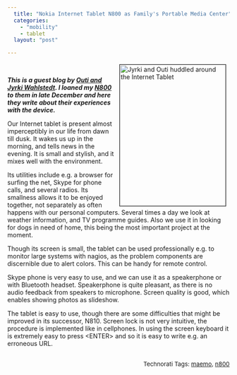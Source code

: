 ```yaml
---
  title: "Nokia Internet Tablet N800 as Family's Portable Media Center"
  categories: 
    - "mobility"
    - tablet
  layout: "post"

---
```

<p>
<a href="https://s3.eu-central-1.amazonaws.com/bergie-iki-fi/jyrki_outi_n800.jpg"><img src="https://s3.eu-central-1.amazonaws.com/bergie-iki-fi/jyrki_outi_n800-tm.jpg" height="320" width="240" border="1" align="right" hspace="8" vspace="4" alt="Jyrki and Outi huddled around the Internet Tablet" title="Jyrki and Outi huddled around the Internet Tablet" /></a><strong><em>
<br /></em></strong>
</p><p>
<strong><em>This is a guest blog by </em></strong><strong><em><a href="http://www.wahlstedt.fi/">Outi and Jyrki Wahlstedt</a></em></strong><strong><em>. I loaned my </em></strong><strong><em><a href="http://en.wikipedia.org/wiki/Nokia_N800">N800</a></em></strong><strong><em> to them in late December and here they write about their experiences with the device.</em></strong>
</p><p>
Our Internet tablet is present almost imperceptibly in our life from dawn till dusk.  It wakes us up in the morning, and tells news in the evening. It is small and stylish, and it mixes well with the environment.
</p><p>
Its utilities include e.g. a browser for surfing the net, Skype for phone calls, and several radios. Its smallness allows it to be enjoyed together, not separately as often happens with our personal computers. Several times a day we look at weather information, and TV programme guides. Also we use it in looking for dogs in need of home, this being the most important project at the moment.
</p><p>
Though its screen is small, the tablet can be used professionally e.g. to monitor large systems with nagios, as the problem components are discernible due to alert colors. This can be handy for remote control.
</p><p>
Skype phone is very easy to use, and we can use it as a speakerphone or with Bluetooth headset. Speakerphone is quite pleasant, as there is no audio feedback from speakers to microphone. Screen quality is good, which enables showing photos as slideshow.
</p><p>
The tablet is easy to use, though there are some difficulties that might be improved in its successor, N810. Screen lock is not very intuitive, the procedure is implemented like in cellphones. In using the screen keyboard it is extremely easy to press &lt;ENTER&gt; and so it is easy to write e.g. an erroneous URL.
</p><p style="text-align:right;">
<span style="font-size:10pt;">
<br />Technorati Tags: </span><span style="font-size:10pt;"><a href="http://www.technorati.com/tag/maemo">maemo</a></span><span style="font-size:10pt;">, </span><span style="font-size:10pt;"><a href="http://www.technorati.com/tag/n800">n800</a></span>
</p>
